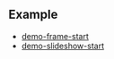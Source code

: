 

## Example

* [demo-frame-start](example/frame/demo-frame-start)
* [demo-slideshow-start](example/slideshow/demo-slideshow-start)
